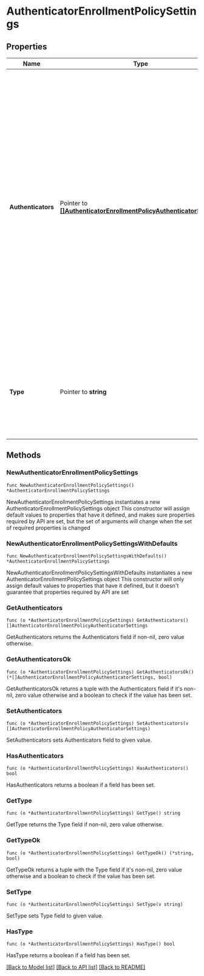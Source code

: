 # AuthenticatorEnrollmentPolicySettings

## Properties

Name | Type | Description | Notes
------------ | ------------- | ------------- | -------------
**Authenticators** | Pointer to [**[]AuthenticatorEnrollmentPolicyAuthenticatorSettings**](AuthenticatorEnrollmentPolicyAuthenticatorSettings.md) | List of authenticator policy settings  &lt;x-lifecycle class&#x3D;\&quot;oie\&quot;&gt;&lt;/x-lifecycle&gt; For orgs with the Authenticator enrollment policy feature enabled, the new default authenticator enrollment policy created by Okta contains the &#x60;authenticators&#x60; property in the policy settings. Existing default authenticator enrollment policies from a migrated Classic Engine org remain unchanged. The policies still use the &#x60;factors&#x60; property in their settings. The &#x60;authenticators&#x60; parameter allows you to configure all available authenticators, including authentication and recovery. The &#x60;factors&#x60; parameter only allows you to configure multifactor authentication.  | [optional] 
**Type** | Pointer to **string** | Type of policy configuration object  &lt;x-lifecycle class&#x3D;\&quot;oie\&quot;&gt;&lt;/x-lifecycle&gt; The &#x60;type&#x60; property in the policy &#x60;settings&#x60; is only applicable to the authenticator enrollment policy available in Identity Engine.  | [optional] [default to "FACTORS"]

## Methods

### NewAuthenticatorEnrollmentPolicySettings

`func NewAuthenticatorEnrollmentPolicySettings() *AuthenticatorEnrollmentPolicySettings`

NewAuthenticatorEnrollmentPolicySettings instantiates a new AuthenticatorEnrollmentPolicySettings object
This constructor will assign default values to properties that have it defined,
and makes sure properties required by API are set, but the set of arguments
will change when the set of required properties is changed

### NewAuthenticatorEnrollmentPolicySettingsWithDefaults

`func NewAuthenticatorEnrollmentPolicySettingsWithDefaults() *AuthenticatorEnrollmentPolicySettings`

NewAuthenticatorEnrollmentPolicySettingsWithDefaults instantiates a new AuthenticatorEnrollmentPolicySettings object
This constructor will only assign default values to properties that have it defined,
but it doesn't guarantee that properties required by API are set

### GetAuthenticators

`func (o *AuthenticatorEnrollmentPolicySettings) GetAuthenticators() []AuthenticatorEnrollmentPolicyAuthenticatorSettings`

GetAuthenticators returns the Authenticators field if non-nil, zero value otherwise.

### GetAuthenticatorsOk

`func (o *AuthenticatorEnrollmentPolicySettings) GetAuthenticatorsOk() (*[]AuthenticatorEnrollmentPolicyAuthenticatorSettings, bool)`

GetAuthenticatorsOk returns a tuple with the Authenticators field if it's non-nil, zero value otherwise
and a boolean to check if the value has been set.

### SetAuthenticators

`func (o *AuthenticatorEnrollmentPolicySettings) SetAuthenticators(v []AuthenticatorEnrollmentPolicyAuthenticatorSettings)`

SetAuthenticators sets Authenticators field to given value.

### HasAuthenticators

`func (o *AuthenticatorEnrollmentPolicySettings) HasAuthenticators() bool`

HasAuthenticators returns a boolean if a field has been set.

### GetType

`func (o *AuthenticatorEnrollmentPolicySettings) GetType() string`

GetType returns the Type field if non-nil, zero value otherwise.

### GetTypeOk

`func (o *AuthenticatorEnrollmentPolicySettings) GetTypeOk() (*string, bool)`

GetTypeOk returns a tuple with the Type field if it's non-nil, zero value otherwise
and a boolean to check if the value has been set.

### SetType

`func (o *AuthenticatorEnrollmentPolicySettings) SetType(v string)`

SetType sets Type field to given value.

### HasType

`func (o *AuthenticatorEnrollmentPolicySettings) HasType() bool`

HasType returns a boolean if a field has been set.


[[Back to Model list]](../README.md#documentation-for-models) [[Back to API list]](../README.md#documentation-for-api-endpoints) [[Back to README]](../README.md)


